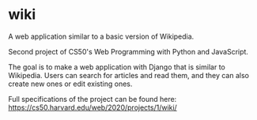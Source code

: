 # wiki
A web application similar to a basic version of Wikipedia.

Second project of CS50's Web Programming with Python and JavaScript.

The goal is to make a web application with Django that is similar to Wikipedia. Users can search for articles and read them, and they can also create new ones or edit existing ones.

Full specifications of the project can be found here: https://cs50.harvard.edu/web/2020/projects/1/wiki/
